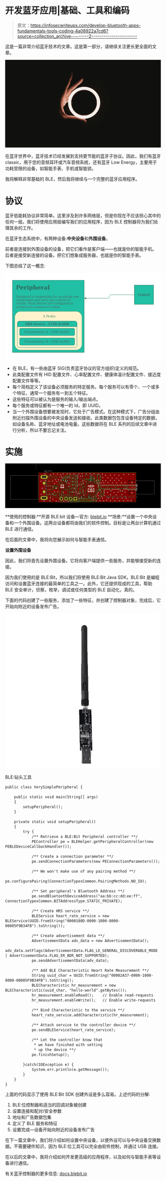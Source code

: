 # 开发蓝牙应用|基础、工具和编码

> 原文：<https://infosecwriteups.com/develop-bluetooth-apps-fundamentals-tools-coding-4a08922a7cd6?source=collection_archive---------2----------------------->

这是一篇非常介绍蓝牙技术的文章。这是第一部分，请继续关注更长更全面的文章。

![](img/b6601866a9f13e20707ba02339462c07.png)

在蓝牙世界中，蓝牙技术已经发展到支持更节能的蓝牙子协议。因此，我们有蓝牙 classic，用于您的音频耳环或汽车音频系统，还有蓝牙 Low Energy，主要用于功耗受限的设备，如智能手表、手机或智能锁。

我将解释非常基础的 BLE，然后我将继续与一个完整的蓝牙应用程序。

# 协议

蓝牙低能耗协议非常简单。这里涉及到许多网络层，但是你现在不应该担心其中的任何一层。我们将使用应用层编写我们的应用程序，因为 BLE 控制器将为我们处理其余的工作。

在蓝牙生态系统中，有两种设备:**中央设备**和**外围设备**。

前者是连接到外围设备的设备，把它们看作是客户端——也就是你的智能手机。
后者是接受新连接的设备。把它们想象成服务器，也就是你的智能手表。

下图总结了这一概念:

![](img/6c2728f4a02bb5ae08860dbd1737de1a.png)

*   在 BLE，有一些由蓝牙 SIG(负责蓝牙协议的官方组织)定义的规范。
*   此类配置文件有 HID 配置文件、心率配置文件、健康体温计配置文件、接近度配置文件等等。
*   每个简档定义了该设备必须服务的特定服务。每个服务可以有零个、一个或多个特征，通常一个服务有一到五个特征。
*   这些特征可以被认为是服务的输入/输出端点。
*   每个服务或特征都有一个唯一的 Id，即 UUID。
*   当一个外围设备想要被发现时，它处于广告模式。在这种模式下，广告分组由附近扫描外围设备的中央设备发送和接收。此类数据包包含设备特定的数据，如设备名称、蓝牙地址或电池电量。这些数据将在 BLE 系列的后续文章中进行分析，所以不要忘记关注。

# 实施

![](img/bc005360585237aedcf7c54f722dc075.png)

**使用的控制器:**开源 BLE:bit 设备—官方: [blebit.io](https://docs.blebit.io)
**场景:**设置一个中央设备和一个外围设备。这两台设备都将由我们的软件控制。目标是让两台计算机通过 BLE 进行通信。

在后面的文章中，我将向您展示如何与智能手表通信。

**设置外围设备**

因此，我们将首先设置外围设备。它将向客户端提供一些服务，并能够接受新的连接。

因为我们使用的是 BLE:Bit，所以我们将使用 BLE:Bit Java SDK。BLE:Bit 是编程访问和设置蓝牙连接的最简单的工具之一。此外，它还提供现成的工具，帮助 BLE 安全审计，侦察，枚举，调试或任何类型的 BLE 自动化，真的。

下面的代码创建了一些服务，添加了一些特征，并创建了控制器对象，完成后，它开始向附近的设备发布广告。

![](img/3f9f5b4a685a22524644e1a563033a4b.png)

BLE:钻头工具

```
public class VerySimplePeripheral {

    public static void main(String[] args) 
    {   
        setupPeripheral();
    }

    private static void setupPeripheral()
    {
        try {
            /** Retrieve a BLE:Bit Peripheral controller **/
            PEController pe = BLEHelper.getPeripheralController(new PEBLEDeviceCallbackHandler());

            /** Create a connection parameter **/
            pe.sendConnectionParameters(new PEConnectionParameters());

            /** We won't make use of any pairing method **/
            pe.configurePairing(ConnectionTypesCommon.PairingMethods.NO_IO);

            /** Set peripheral's Bluetooth Address **/
            pe.sendBluetoothDeviceAddress("aa:bb:cc:dd:ee:ff", ConnectionTypesCommon.BITAddressType.STATIC_PRIVATE);

            /** Create HRS service **/
            BLEService heart_rate_service = new BLEService(UUID.fromString("0000180D-0000-1000-8000-00805F9B34FB").toString());

            /** Create advertisement data **/
            AdvertisementData adv_data = new AdvertisementData();
            adv_data.setFlags(AdvertisementData.FLAG_LE_GENERAL_DISCOVERABLE_MODE | AdvertisementData.FLAG_ER_BDR_NOT_SUPPORTED);
            pe.sendAdvertisementData(adv_data);

            /** Add BLE Characteristic Heart Rate Measurement **/
            String uuid_char = UUID.fromString("00002A37-0000-1000-8000-00805F9B34FB").toString();
            BLECharacteristic hr_measurement = new BLECharacteristic(uuid_char, "hello-world".getBytes());
            hr_measurement.enableRead();    // Enable read-requests
            hr_measurement.enableWrite();   // Enable write-requests

            /** Bind Characteristic to the service **/
            heart_rate_service.addCharacteristic(hr_measurement);

            /** Attach service to the controller device **/
            pe.sendBLEService(heart_rate_service);

            /** Let the controller know that 
             * we have finished with setting 
             * up the device **/
            pe.finishSetup();

        }catch(IOException e) {
            System.err.println(e.getMessage());
        }
    }
}
```

上面的代码显示了使用 BLE:Bit SDK 创建外设是多么容易。上述代码的分解:

1.  BLE:位控制器和适当的回调对象被创建
2.  设置连接和配对/安全参数
3.  地址和广告数据包集
4.  定义了 BLE 服务和特征
5.  设置完成—设备开始向附近的设备发布广告

在下一篇文章中，我们将介绍如何设置中央设备，以便外设可以与中央设备交换数据。不需要硬件知识，因为 BLE:位工具可以完全由软件控制，并通过 USB 连接。

在以后的文章中，我将介绍如何开发更高级的应用程序，以及如何与智能手表等设备进行通信。

有关蓝牙控制器的更多信息: [docs.blebit.io](https://docs.blebit.io)